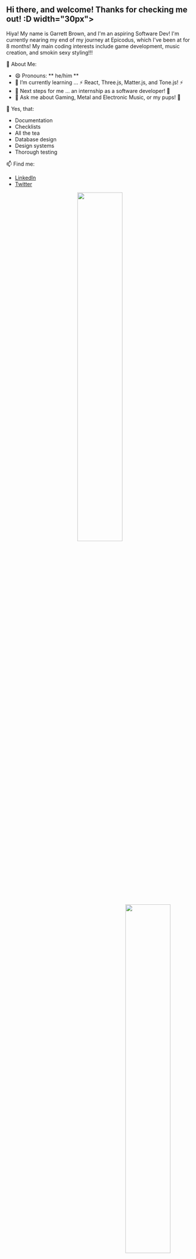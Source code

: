  <div>  
  <h2>Hi there, and welcome! Thanks for checking me out! :D width="30px"></h2>
  <p>
  </p>
</div>

Hiya! My name is Garrett Brown, and I'm an aspiring Software Dev! I'm currently nearing my end of my journey at Epicodus, which I've been at for 8 months! My main coding interests include game development, music creation, and smokin sexy styling!!!

📃 About Me:
- 😄 Pronouns: ** he/him **
- 🌱 I’m currently learning ... ⚡ React, Three.js, Matter.js, and Tone.js! ⚡ 
- 👣 Next steps for me ... an internship as a software developer! 🦾
- 💬 Ask me about Gaming, Metal and Electronic Music, or my pups! 🍹 

🤩 Yes, that:
- Documentation
- Checklists
- All the tea
- Database design
- Design systems
- Thorough testing

📫 Find me: 
- <a href=https://www.linkedin.com/in/garrett-brown-d/>LinkedIn</a>
- <a href=https://twitter.com/gman9mm/>Twitter</a>


<div align="center">
 
 <img style="display:inline-block" src="https://github-readme-stats.vercel.app/api/?username=garrettbrown-dev&show_icons=true&theme=algolia&hide_border=true" width="49%"/>
 <br/>
 <img style="display:inline-block; float:right" src="https://github-readme-stats.vercel.app/api/top-langs/?username=garrettbrown-dev&show_icons=true&theme=algolia&layout=compact&hide_border=true&hide=smalltalk" width="49%"/>
 
</div>

